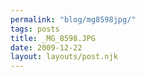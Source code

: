 ```yaml
---
permalink: "blog/mg8598jpg/"
tags: posts
title: _MG_8598.JPG
date: 2009-12-22
layout: layouts/post.njk
---
```


